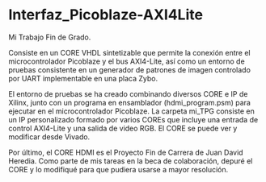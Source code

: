 # Interfaz_Picoblaze-AXI4Lite
Mi Trabajo Fin de Grado.

Consiste en un CORE VHDL sintetizable que permite la conexión entre el microcontrolador Picoblaze y el bus AXI4-Lite, 
así como un entorno de pruebas consistente en un generador de patrones de imagen controlado por UART implementable en una placa Zybo.

El entorno de pruebas se ha creado combinando diversos CORE e IP de Xilinx, junto con un programa en ensamblador (hdmi_program.psm)
para ejecutar en el microcontrolador Picoblaze. La carpeta mi_TPG consiste en un IP personalizado formado por varios COREs que
incluye una entrada de control AXI4-Lite y una salida de video RGB. El CORE se puede ver y modificar desde Vivado.

Por último, el CORE HDMI es el Proyecto Fin de Carrera de Juan David Heredia. Como parte de mis tareas en la beca de colaboración,
depuré el CORE y lo modifiqué para que pudiera usarse a mayor resolución.
